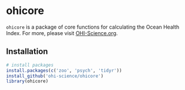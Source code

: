 ohicore
=======

`ohicore` is a package of core functions for calculating the Ocean Health Index. For more, please visit [OHI-Science.org](http://ohi-science.org).

## Installation


```R
# install packages
install.packages(c('zoo', 'psych', 'tidyr'))
install_github('ohi-science/ohicore')
library(ohicore)
```


